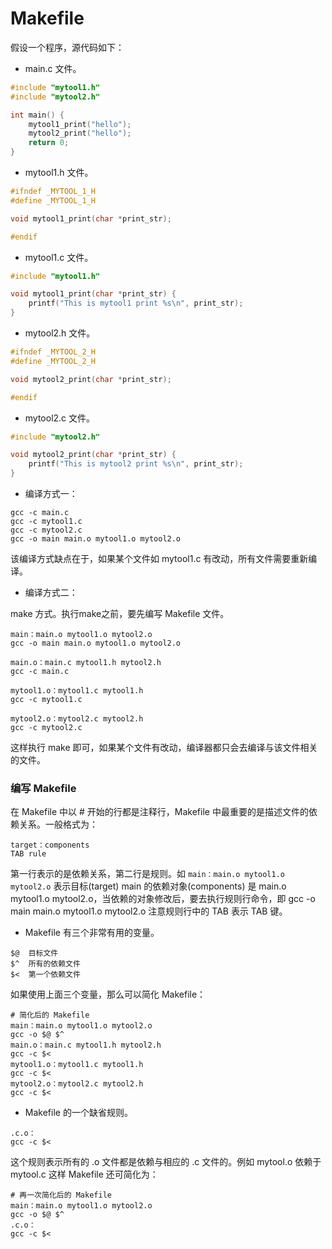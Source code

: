 Makefile
===

假设一个程序，源代码如下：

- main.c 文件。
```c
#include "mytool1.h"
#include "mytool2.h"

int main() {
    mytool1_print("hello");
    mytool2_print("hello");
    return 0;
}
```

- mytool1.h 文件。

```c
#ifndef _MYTOOL_1_H
#define _MYTOOL_1_H

void mytool1_print(char *print_str);

#endif
```

- mytool1.c 文件。

```c
#include "mytool1.h"

void mytool1_print(char *print_str) {
    printf("This is mytool1 print %s\n", print_str);
}
```

- mytool2.h 文件。

```c
#ifndef _MYTOOL_2_H
#define _MYTOOL_2_H

void mytool2_print(char *print_str);

#endif
```

- mytool2.c 文件。

```c
#include "mytool2.h"

void mytool2_print(char *print_str) {
    printf("This is mytool2 print %s\n", print_str);
}
```

- 编译方式一：

```
gcc -c main.c
gcc -c mytool1.c
gcc -c mytool2.c
gcc -o main main.o mytool1.o mytool2.o
```

该编译方式缺点在于，如果某个文件如 mytool1.c 有改动，所有文件需要重新编译。

- 编译方式二：

make 方式。执行make之前，要先编写 Makefile 文件。

```
main：main.o mytool1.o mytool2.o
gcc -o main main.o mytool1.o mytool2.o

main.o：main.c mytool1.h mytool2.h
gcc -c main.c

mytool1.o：mytool1.c mytool1.h
gcc -c mytool1.c

mytool2.o：mytool2.c mytool2.h
gcc -c mytool2.c
```

这样执行 make 即可，如果某个文件有改动，编译器都只会去编译与该文件相关的文件。

### 编写 Makefile

在 Makefile 中以 # 开始的行都是注释行，Makefile 中最重要的是描述文件的依赖关系。一般格式为：

```
target：components
TAB rule
```

第一行表示的是依赖关系，第二行是规则。如 `main：main.o mytool1.o mytool2.o` 表示目标(target) main 的依赖对象(components) 是 main.o mytool1.o mytool2.o，当依赖的对象修改后，要去执行规则行命令，即 gcc -o main main.o mytool1.o mytool2.o 注意规则行中的 TAB 表示 TAB 键。

- Makefile 有三个非常有用的变量。

```
$@  目标文件
$^  所有的依赖文件
$<  第一个依赖文件
```

如果使用上面三个变量，那么可以简化 Makefile：

```
# 简化后的 Makefile
main：main.o mytool1.o mytool2.o
gcc -o $@ $^
main.o：main.c mytool1.h mytool2.h
gcc -c $<
mytool1.o：mytool1.c mytool1.h
gcc -c $<
mytool2.o：mytool2.c mytool2.h
gcc -c $<
```

- Makefile 的一个缺省规则。

```
.c.o：
gcc -c $<
```

这个规则表示所有的 .o 文件都是依赖与相应的 .c 文件的。例如 mytool.o 依赖于 mytool.c 这样 Makefile 还可简化为：

```
# 再一次简化后的 Makefile
main：main.o mytool1.o mytool2.o
gcc -o $@ $^
.c.o：
gcc -c $<
```


